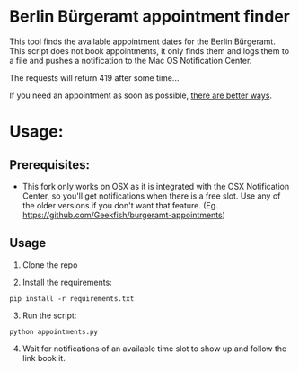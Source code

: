 # Berlin Bürgeramt appointment finder

This tool finds the available appointment dates for the Berlin Bürgeramt. This script does not book appointments, it only finds them and logs them to a file and pushes a notification to the Mac OS Notification Center. 

The requests will return 419 after some time...

If you need an appointment as soon as possible, [there are better ways](http://allaboutberlin.com/guides/berlin-burgeramt-appointment).


# Usage:
## Prerequisites:
- This fork only works on OSX as it is integrated with the OSX Notification Center, so you'll get notifications when there is a free slot. 
Use any of the older versions if you don't want that feature. (Eg. https://github.com/Geekfish/burgeramt-appointments)

## Usage
1. Clone the repo

2. Install the requirements:
```shell
pip install -r requirements.txt
```

3. Run the script:
```shell
python appointments.py
```

4. Wait for notifications of an available time slot to show up and follow the link book it.
